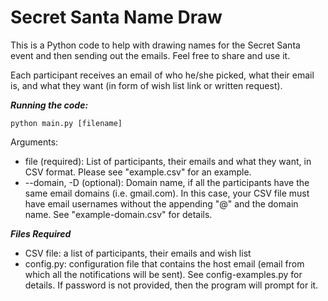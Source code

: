 # Secret Santa Name Draw
This is a Python code to help with drawing names for the Secret Santa event and then sending out the emails. Feel free to share and use it.

Each participant receives an email of who he/she picked, what their email is, and what they want (in form of wish list link or written request).

***Running the code:***

```
python main.py [filename]
```

Arguments:

- file (required): List of participants, their emails and what they want, in CSV format. Please see "example.csv" for an example.
- --domain, -D (optional): Domain name, if all the participants have the same email domains (i.e. gmail.com). In this case, your CSV file must have email usernames without the appending "@" and the domain name. See "example-domain.csv" for details.

***Files Required***

- CSV file: a list of participants, their emails and wish list
- config.py: configuration file that contains the host email (email from which all the notifications will be sent). See config-examples.py for details. If password is not provided, then the program will prompt for it.